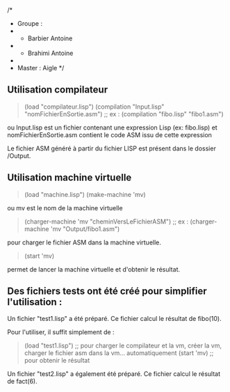 /*
*  Groupe :
*    - Barbier Antoine     
*    - Brahimi Antoine
*
*  Master : Aigle
*/


## Utilisation compilateur

> (load "compilateur.lisp")
> (compilation "Input.lisp" "nomFichierEnSortie.asm") ;; ex : (compilation "fibo.lisp" "fibo1.asm")

ou Input.lisp est un fichier contenant une expression Lisp (ex: fibo.lisp)
et nomFichierEnSortie.asm contient le code ASM issu de cette expression

Le fichier ASM généré à partir du fichier LISP est présent dans le dossier /Output.


## Utilisation machine virtuelle

> (load "machine.lisp")
> (make-machine 'mv)

ou mv est le nom de la machine virtuelle

> (charger-machine 'mv "cheminVersLeFichierASM") ;; ex : (charger-machine 'mv "Output/fibo1.asm")

pour charger le fichier ASM dans la machine virtuelle.

> (start 'mv)

permet de lancer la machine virtuelle et d'obtenir le résultat.


## Des fichiers tests ont été créé pour simplifier l'utilisation :

Un fichier "test1.lisp" a été préparé. 
Ce fichier calcul le résultat de fibo(10).

Pour l'utiliser, il suffit simplement de :

> (load "test1.lisp") ;; pour charger le compilateur et la vm, créer la vm, charger le fichier asm dans la vm... automatiquement
> (start 'mv)	    ;; pour obtenir le résultat

Un fichier "test2.lisp" a également été préparé.
Ce fichier calcul le résultat de fact(6).

